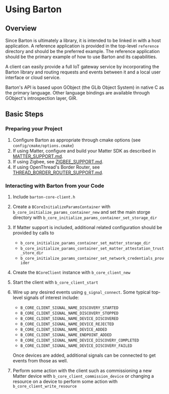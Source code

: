 # Using Barton

## Overview
Since Barton is ultimately a library, it is intended to be linked in with a host application. A reference application is provided in the top-level `reference` directory and should be the preferred example. The reference application should be the primary example of how to use Barton and its capabilities.

A client can easily provide a full IoT gateway service by incorporating the Barton library and routing requests and events between it and a local user interface or cloud service.

Barton's API is based upon GObject (the GLib Object System) in native C as the primary language.  Other language bindings are available through GObject's introspection layer, GIR.

## Basic Steps

### Preparing your Project

1. Configure Barton as appropriate through cmake options (see `config/cmake/options.cmake`)
2. If using Matter, configure and build your Matter SDK as described in [MATTER_SUPPORT.md]().
3. If using Zigbee, see [ZIGBEE_SUPPORT.md]().
4. If using OpenThread's Border Router, see [THREAD_BORDER_ROUTER_SUPPORT.md]().

### Interacting with Barton from your Code

1. Include `barton-core-client.h`
2. Create a `BCoreInitializeParamsContainer` with `b_core_initialize_params_container_new` and set the main storge directory with `b_core_initialize_params_container_set_storage_dir`
3. If Matter support is included, additional related configuration should be provided by calls to
   - `b_core_initialize_params_container_set_matter_storage_dir`
   - `b_core_initialize_params_container_set_matter_attestation_trust_store_dir`
   - `b_core_initialize_params_container_set_network_credentials_provider`
4. Create the `BCoreClient` instance with `b_core_client_new`
5. Start the client with `b_core_client_start`
6. Wire up any desired events using `g_signal_connect`.  Some typical top-level signals of interest include:
   - `B_CORE_CLIENT_SIGNAL_NAME_DISCOVERY_STARTED`
   - `B_CORE_CLIENT_SIGNAL_NAME_DISCOVERY_STOPPED`
   - `B_CORE_CLIENT_SIGNAL_NAME_DEVICE_DISCOVERED`
   - `B_CORE_CLIENT_SIGNAL_NAME_DEVICE_REJECTED`
   - `B_CORE_CLIENT_SIGNAL_NAME_DEVICE_ADDED`
   - `B_CORE_CLIENT_SIGNAL_NAME_ENDPOINT_ADDED`
   - `B_CORE_CLIENT_SIGNAL_NAME_DEVICE_DISCOVERY_COMPLETED`
   - `B_CORE_CLIENT_SIGNAL_NAME_DEVICE_DISCOVERY_FAILED`

   Once devices are added, additional signals can be connected to get events from those as well.
7. Perform some action with the client such as commissioning a new Matter device with `b_core_client_commission_device` or changing a resource on a device to perform some action with `b_core_client_write_resource`

